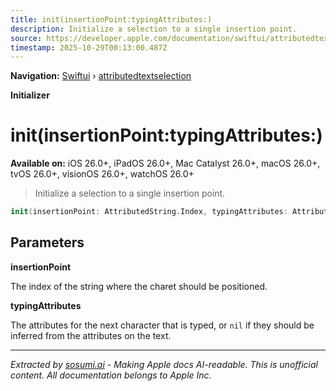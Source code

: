 ```yaml
---
title: init(insertionPoint:typingAttributes:)
description: Initialize a selection to a single insertion point.
source: https://developer.apple.com/documentation/swiftui/attributedtextselection/init(insertionpoint:typingattributes:)
timestamp: 2025-10-29T00:13:00.487Z
---
```


**Navigation:** [Swiftui](/documentation/swiftui) › [attributedtextselection](/documentation/swiftui/attributedtextselection)

**Initializer**

# init(insertionPoint:typingAttributes:)

**Available on:** iOS 26.0+, iPadOS 26.0+, Mac Catalyst 26.0+, macOS 26.0+, tvOS 26.0+, visionOS 26.0+, watchOS 26.0+

> Initialize a selection to a single insertion point.

```swift
init(insertionPoint: AttributedString.Index, typingAttributes: AttributeContainer? = nil)
```

## Parameters

**insertionPoint**

The index of the string where the charet should be positioned.



**typingAttributes**

The attributes for the next character that is typed, or `nil` if they should be inferred from the attributes on the text.

---

*Extracted by [sosumi.ai](https://sosumi.ai) - Making Apple docs AI-readable.*
*This is unofficial content. All documentation belongs to Apple Inc.*
